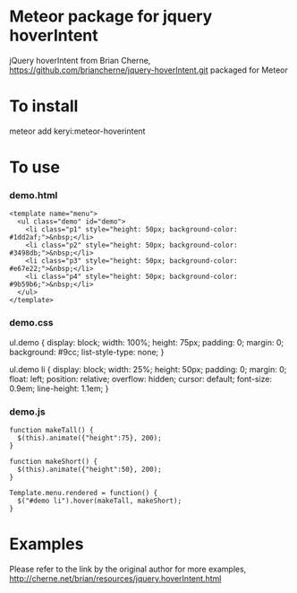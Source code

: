 # Meteor package for jquery hoverIntent
jQuery hoverIntent from Brian Cherne, https://github.com/briancherne/jquery-hoverIntent.git packaged for Meteor

# To install
meteor add keryi:meteor-hoverintent

# To use
### demo.html
```
<template name="menu">
  <ul class="demo" id="demo">
    <li class="p1" style="height: 50px; background-color: #1dd2af;">&nbsp;</li>
    <li class="p2" style="height: 50px; background-color: #3498db;">&nbsp;</li>
    <li class="p3" style="height: 50px; background-color: #e67e22;">&nbsp;</li>
    <li class="p4" style="height: 50px; background-color: #9b59b6;">&nbsp;</li>
  </ul>
</template>
```

### demo.css
ul.demo {
  display: block;
  width: 100%;
  height: 75px;
  padding: 0;
  margin: 0;
  background: #9cc;
  list-style-type: none;
}

ul.demo li {
  display: block;
  width: 25%;
  height: 50px;
  padding: 0;
  margin: 0;
  float: left;
  position: relative;
  overflow: hidden;
  cursor: default;
  font-size: 0.9em;
  line-height: 1.1em;
}

### demo.js
```
function makeTall() {
  $(this).animate({"height":75}, 200);
}

function makeShort() {
  $(this).animate({"height":50}, 200);
}

Template.menu.rendered = function() {
  $("#demo li").hover(makeTall, makeShort);
}
```

# Examples
Please refer to the link by the original author for more examples, http://cherne.net/brian/resources/jquery.hoverIntent.html